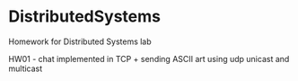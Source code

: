 # DistributedSystems
Homework for Distributed Systems lab

HW01 - chat implemented in TCP + sending ASCII art using udp unicast and multicast
